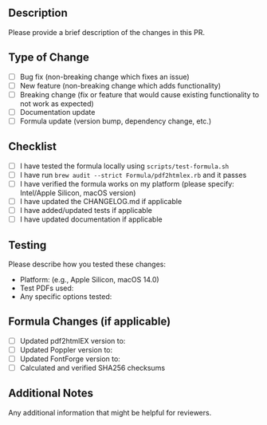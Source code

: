 ## Description

Please provide a brief description of the changes in this PR.

## Type of Change

- [ ] Bug fix (non-breaking change which fixes an issue)
- [ ] New feature (non-breaking change which adds functionality)
- [ ] Breaking change (fix or feature that would cause existing functionality to not work as expected)
- [ ] Documentation update
- [ ] Formula update (version bump, dependency change, etc.)

## Checklist

- [ ] I have tested the formula locally using `scripts/test-formula.sh`
- [ ] I have run `brew audit --strict Formula/pdf2htmlex.rb` and it passes
- [ ] I have verified the formula works on my platform (please specify: Intel/Apple Silicon, macOS version)
- [ ] I have updated the CHANGELOG.md if applicable
- [ ] I have added/updated tests if applicable
- [ ] I have updated documentation if applicable

## Testing

Please describe how you tested these changes:

- Platform: (e.g., Apple Silicon, macOS 14.0)
- Test PDFs used:
- Any specific options tested:

## Formula Changes (if applicable)

- [ ] Updated pdf2htmlEX version to: 
- [ ] Updated Poppler version to: 
- [ ] Updated FontForge version to: 
- [ ] Calculated and verified SHA256 checksums

## Additional Notes

Any additional information that might be helpful for reviewers.